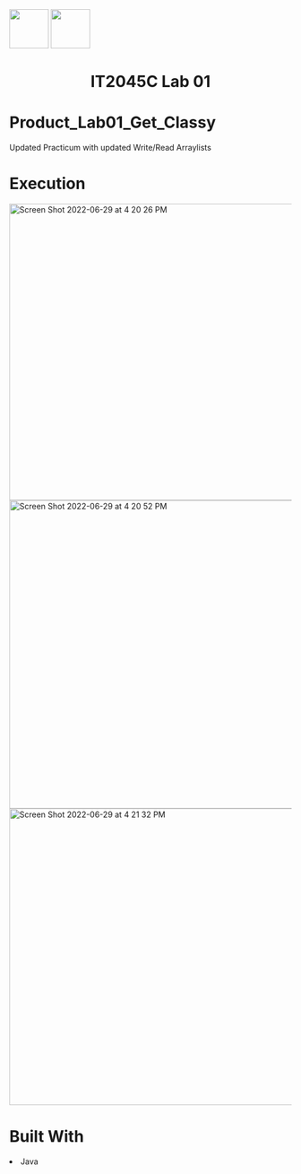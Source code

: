 <img width="70px" height="70px" src="https://user-images.githubusercontent.com/94927484/176516844-ef80e3b5-849b-41d0-a824-b736f8c75f6a.png#gh-light-mode-only">
<img width="70px" height="70px" src="https://user-images.githubusercontent.com/94927484/176516906-9ca35143-bb5b-41b1-9001-1ec77d5f065a.png#gh-dark-mode-only">

<h1 align="center">IT2045C Lab 01</h1>
<h1>Product_Lab01_Get_Classy</h1>
<p>Updated Practicum with updated Write/Read Arraylists</p>

<h1>Execution</h1>

<p align="left">
<img width="529" alt="Screen Shot 2022-06-29 at 4 20 26 PM" src="https://user-images.githubusercontent.com/94927484/176537625-06f03d7d-2ac6-40dd-a871-a45ec8fef772.png">
<img width="550" alt="Screen Shot 2022-06-29 at 4 20 52 PM" src="https://user-images.githubusercontent.com/94927484/176537640-0f3ff619-02c0-4f9c-846f-db33fafb8403.png">
<img width="529" alt="Screen Shot 2022-06-29 at 4 21 32 PM" src="https://user-images.githubusercontent.com/94927484/176537656-3e6e8ff9-f98d-4abd-8620-4ee7636ac431.png">
</p>

<h1>Built With</h1>
<li>Java</li>
